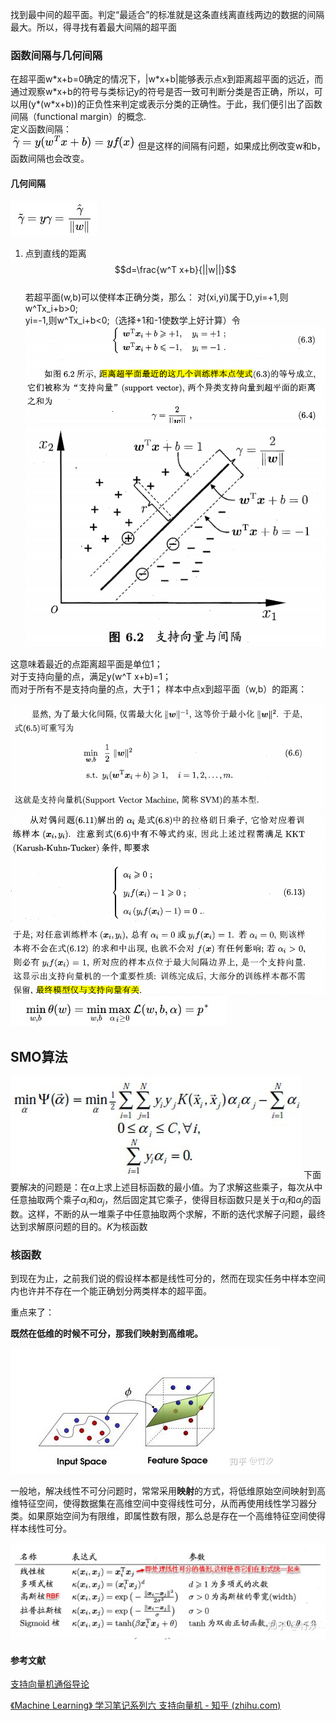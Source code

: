 找到最中间的超平面。判定“最适合”的标准就是这条直线离直线两边的数据的间隔最大。所以，得寻找有着最大间隔的超平面

### 函数间隔与几何间隔
在超平面w\*x+b=0确定的情况下，|w\*x+b|能够表示点x到距离超平面的远近，而通过观察w\*x+b的符号与类标记y的符号是否一致可判断分类是否正确，所以，可以用(y\*(w\*x+b))的正负性来判定或表示分类的正确性。于此，我们便引出了函数间隔（functional margin）的概念.  
定义函数间隔：  
![enter description here](https://raw.githubusercontent.com/zhongpenggeo/Blogs/master/imags/1578660484981.png)
但是这样的间隔有问题，如果成比例改变w和b，函数间隔也会改变。

####  几何间隔
![enter description here](https://raw.githubusercontent.com/zhongpenggeo/Blogs/master/imags/1578660689022.png)
1. 点到直线的距离
$$d=\frac{w^T x+b}{||w||}$$  
若超平面(w,b)可以使样本正确分类，那么：
对(xi,yi)属于D,yi=+1,则w^Tx_i+b>0;  
yi=-1,则w^Tx_i+b<0;（选择+1和-1使数学上好计算）令 
![enter description here](https://raw.githubusercontent.com/zhongpenggeo/Blogs/master/imags/1578655487740.png)
![enter description here](https://raw.githubusercontent.com/zhongpenggeo/Blogs/master/imags/1578655498286.png)

这意味着最近的点距离超平面是单位1；  
对于支持向量的点，满足y(w^T x+b)=1；  
而对于所有不是支持向量的点，大于1；
样本中点x到超平面（w,b）的距离：  

![enter description here](https://raw.githubusercontent.com/zhongpenggeo/Blogs/master/imags/1578643516031.png)
![enter description here](https://raw.githubusercontent.com/zhongpenggeo/Blogs/master/imags/1578657940506.png)
![enter description here](https://raw.githubusercontent.com/zhongpenggeo/Blogs/master/imags/1578661097033.png)

## SMO算法
![enter description here](https://raw.githubusercontent.com/zhongpenggeo/Blogs/master/imags/1578661689896.png)
下面要解决的问题是：在$\alpha$上求上述目标函数的最小值。为了求解这些乘子，每次从中任意抽取两个乘子$\alpha_i$和$\alpha_j$，然后固定其它乘子，使得目标函数只是关于$\alpha_i$和$\alpha_j$的函数。这样，不断的从一堆乘子中任意抽取两个求解，不断的迭代求解子问题，最终达到求解原问题的目的。$K$为核函数

### 核函数

到现在为止，之前我们说的假设样本都是线性可分的，然而在现实任务中样本空间内也许并不存在一个能正确划分两类样本的超平面。

重点来了：

**既然在低维的时候不可分，那我们映射到高维呢。**

![img](imags/v2-dbaae6cd76e519e553027b0ddd3d4b83_1440w.webp)

一般地，解决线性不可分问题时，常常采用**映射**的方式，将低维原始空间映射到高维特征空间，使得数据集在高维空间中变得线性可分，从而再使用线性学习器分类。如果原始空间为有限维，即属性数有限，那么总是存在一个高维特征空间使得样本线性可分。



![img](imags/v2-485aa0029cd44ab8c3c4507ec0f07e01_1440w.webp)

#### 参考文献

[支持向量机通俗导论](https://blog.csdn.net/v_JULY_v/article/details/7624837)

[《Machine Learning》 学习笔记系列六 支持向量机 - 知乎 (zhihu.com)](https://zhuanlan.zhihu.com/p/72984168)